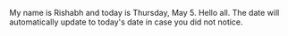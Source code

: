My name is Rishabh and today is Thursday, May 5. Hello all. The date will automatically update to today's date in case you did not notice.
